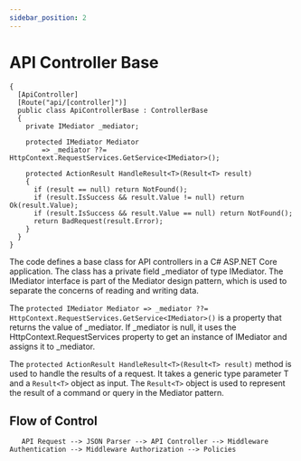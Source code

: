 ```yaml
---
sidebar_position: 2
---
```

# API Controller Base

```
{
  [ApiController]
  [Route("api/[controller]")]
  public class ApiControllerBase : ControllerBase
  {
    private IMediator _mediator;

    protected IMediator Mediator 
        => _mediator ??= HttpContext.RequestServices.GetService<IMediator>();

    protected ActionResult HandleResult<T>(Result<T> result)
    {
      if (result == null) return NotFound();
      if (result.IsSuccess && result.Value != null) return Ok(result.Value);
      if (result.IsSuccess && result.Value == null) return NotFound();
      return BadRequest(result.Error);
    }
  }
}
```

The code defines a base class for API controllers in a C# ASP.NET Core application.
The class has a private field _mediator of type IMediator. The IMediator interface is part of the Mediator design pattern, which is used to separate the concerns of reading and writing data.

The ```protected IMediator Mediator => _mediator ??= HttpContext.RequestServices.GetService<IMediator>()``` is a property that returns the value of _mediator. If _mediator is null, it uses the HttpContext.RequestServices property to get an instance of IMediator and assigns it to _mediator.

The ```protected ActionResult HandleResult<T>(Result<T> result)``` method is used to handle the results of a request. It takes a generic type parameter T and a ```Result<T>``` object as input. The ```Result<T>``` object is used to represent the result of a command or query in the Mediator pattern.


## Flow of Control

```mermaid
   API Request --> JSON Parser --> API Controller --> Middleware Authentication --> Middleware Authorization --> Policies
```